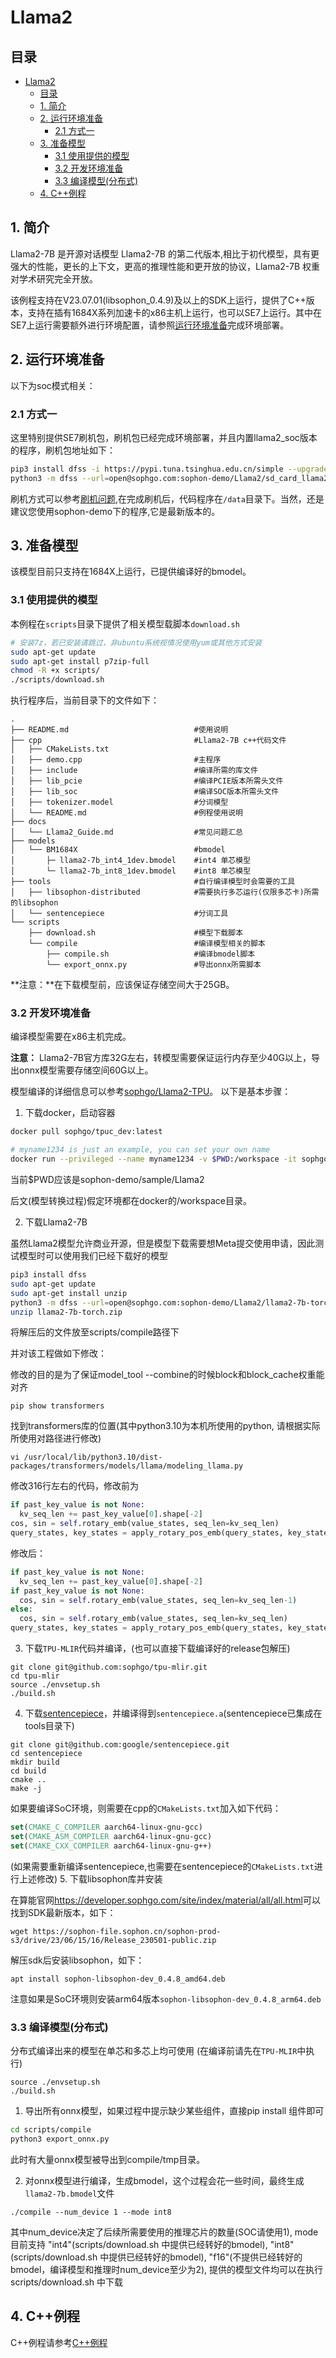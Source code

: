 # Llama2

## 目录
- [Llama2](#llama2)
  - [目录](#目录)
  - [1. 简介](#1-简介)
  - [2. 运行环境准备](#2-运行环境准备)
    - [2.1 方式一](#21-方式一)
  - [3. 准备模型](#3-准备模型)
    - [3.1 使用提供的模型](#31-使用提供的模型)
    - [3.2 开发环境准备](#32-开发环境准备)
    - [3.3 编译模型(分布式)](#33-编译模型分布式)
  - [4. C++例程](#4-C++例程)

## 1. 简介
Llama2-7B 是开源对话模型 Llama2-7B 的第二代版本,相比于初代模型，具有更强大的性能，更长的上下文，更高的推理性能和更开放的协议，Llama2-7B 权重对学术研究完全开放。

该例程支持在V23.07.01(libsophon_0.4.9)及以上的SDK上运行，提供了C++版本，支持在插有1684X系列加速卡的x86主机上运行，也可以SE7上运行。其中在SE7上运行需要额外进行环境配置，请参照[运行环境准备](#2-运行环境准备)完成环境部署。

## 2. 运行环境准备
以下为soc模式相关：
### 2.1 方式一
这里特别提供SE7刷机包，刷机包已经完成环境部署，并且内置llama2_soc版本的程序，刷机包地址如下：
```bash
pip3 install dfss -i https://pypi.tuna.tsinghua.edu.cn/simple --upgrade
python3 -m dfss --url=open@sophgo.com:sophon-demo/Llama2/sd_card_llama2-7b.zip
```
刷机方式可以参考[刷机问题](https://doc.sophgo.com/docs/3.0.0/docs_latest_release/faq/html/devices/SOC/soc_firmware_update.html?highlight=%E5%88%B7%E6%9C%BA),在完成刷机后，代码程序在`/data`目录下。当然，还是建议您使用sophon-demo下的程序,它是最新版本的。 

## 3. 准备模型
该模型目前只支持在1684X上运行，已提供编译好的bmodel。
### 3.1 使用提供的模型

​本例程在`scripts`目录下提供了相关模型载脚本`download.sh`

```bash
# 安装7z，若已安装请跳过，非ubuntu系统视情况使用yum或其他方式安装
sudo apt-get update
sudo apt-get install p7zip-full
chmod -R +x scripts/
./scripts/download.sh
```
 
执行程序后，当前目录下的文件如下：

```
.
├── README.md                            #使用说明
├── cpp                                  #Llama2-7B c++代码文件
│   ├── CMakeLists.txt
│   ├── demo.cpp                         #主程序
│   ├── include                          #编译所需的库文件
│   ├── lib_pcie                         #编译PCIE版本所需头文件
│   ├── lib_soc                          #编译SOC版本所需头文件
│   ├── tokenizer.model                  #分词模型
│   └── README.md                        #例程使用说明
├── docs
│   └── Llama2_Guide.md                  #常见问题汇总
├── models
│   └── BM1684X                          #bmodel
│       ├─ llama2-7b_int4_1dev.bmodel    #int4 单芯模型
│       └─ llama2-7b_int8_1dev.bmodel    #int8 单芯模型
├── tools                                #自行编译模型时会需要的工具
│   ├── libsophon-distributed            #需要执行多芯运行(仅限多芯卡)所需的libsophon
│   └── sentencepiece                    #分词工具
└── scripts
    ├── download.sh                      #模型下载脚本
    └── compile                          #编译模型相关的脚本
        ├── compile.sh                   #编译bmodel脚本
        └── export_onnx.py               #导出onnx所需脚本
```
 
**注意：**在下载模型前，应该保证存储空间大于25GB。

### 3.2 开发环境准备
编译模型需要在x86主机完成。

**注意：** Llama2-7B官方库32G左右，转模型需要保证运行内存至少40G以上，导出onnx模型需要存储空间60G以上。

模型编译的详细信息可以参考[sophgo/Llama2-TPU](https://github.com/sophgo/Llama2-TPU)。
以下是基本步骤：

1. 下载docker，启动容器

```bash
docker pull sophgo/tpuc_dev:latest

# myname1234 is just an example, you can set your own name
docker run --privileged --name myname1234 -v $PWD:/workspace -it sophgo/tpuc_dev:latest
```
当前$PWD应该是sophon-demo/sample/Llama2

后文(模型转换过程)假定环境都在docker的/workspace目录。

2. 下载Llama2-7B

虽然Llama2模型允许商业开源，但是模型下载需要想Meta提交使用申请，因此测试模型时可以使用我们已经下载好的模型
```bash
pip3 install dfss
sudo apt-get update
sudo apt-get install unzip
python3 -m dfss --url=open@sophgo.com:sophon-demo/Llama2/llama2-7b-torch.zip
unzip llama2-7b-torch.zip
```
将解压后的文件放至scripts/compile路径下

并对该工程做如下修改：

修改的目的是为了保证model\_tool --combine的时候block和block\_cache权重能对齐

```shell
pip show transformers
```

找到transformers库的位置(其中python3.10为本机所使用的python, 请根据实际所使用对路径进行修改)

```shell
vi /usr/local/lib/python3.10/dist-packages/transformers/models/llama/modeling_llama.py
```

修改316行左右的代码，修改前为

```python
if past_key_value is not None:
  kv_seq_len += past_key_value[0].shape[-2]
cos, sin = self.rotary_emb(value_states, seq_len=kv_seq_len)
query_states, key_states = apply_rotary_pos_emb(query_states, key_states, cos, sin, position_ids)
```

修改后：

```python
if past_key_value is not None:
  kv_seq_len += past_key_value[0].shape[-2]
if past_key_value is not None:
  cos, sin = self.rotary_emb(value_states, seq_len=kv_seq_len-1)
else:
  cos, sin = self.rotary_emb(value_states, seq_len=kv_seq_len)
query_states, key_states = apply_rotary_pos_emb(query_states, key_states, cos, sin, position_ids)
```

3. 下载`TPU-MLIR`代码并编译，(也可以直接下载编译好的release包解压)

``` shell
git clone git@github.com:sophgo/tpu-mlir.git
cd tpu-mlir
source ./envsetup.sh
./build.sh
```

4. 下载[sentencepiece](https://github.com/google/sentencepiece)，并编译得到`sentencepiece.a`(sentencepiece已集成在tools目录下)

```shell
git clone git@github.com:google/sentencepiece.git
cd sentencepiece
mkdir build
cd build
cmake ..
make -j
```

如果要编译SoC环境，则需要在cpp的`CMakeLists.txt`加入如下代码：

```cmake
set(CMAKE_C_COMPILER aarch64-linux-gnu-gcc)
set(CMAKE_ASM_COMPILER aarch64-linux-gnu-gcc)
set(CMAKE_CXX_COMPILER aarch64-linux-gnu-g++)
```
(如果需要重新编译sentencepiece,也需要在sentencepiece的`CMakeLists.txt`进行上述修改)
5. 下载libsophon库并安装

在算能官网<https://developer.sophgo.com/site/index/material/all/all.html>可以找到SDK最新版本，如下：

```shell
wget https://sophon-file.sophon.cn/sophon-prod-s3/drive/23/06/15/16/Release_230501-public.zip
```
解压sdk后安装libsophon，如下：

```shell
apt install sophon-libsophon-dev_0.4.8_amd64.deb
```

注意如果是SoC环境则安装arm64版本`sophon-libsophon-dev_0.4.8_arm64.deb`

### 3.3 编译模型(分布式)

分布式编译出来的模型在单芯和多芯上均可使用
(在编译前请先在`TPU-MLIR`中执行)

```shell
source ./envsetup.sh
./build.sh
```

1. 导出所有onnx模型，如果过程中提示缺少某些组件，直接pip install 组件即可

```bash
cd scripts/compile
python3 export_onnx.py
```
此时有大量onnx模型被导出到compile/tmp目录。

2. 对onnx模型进行编译，生成bmodel，这个过程会花一些时间，最终生成`llama2-7b.bmodel`文件　
```shell
./compile --num_device 1 --mode int8
```
其中num_device决定了后续所需要使用的推理芯片的数量(SOC请使用1), mode目前支持
"int4"(scripts/download.sh 中提供已经转好的bmodel),
"int8"(scripts/download.sh 中提供已经转好的bmodel),
"f16"(不提供已经转好的bmodel，编译模型和推理时num_device至少为2),
提供的模型文件均可以在执行scripts/download.sh 中下载

## 4. C++例程
C++例程请参考[C++例程](./cpp/README.md)
